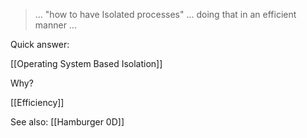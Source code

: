  

> ... "how to have Isolated processes" ... doing that in an efficient manner ...

Quick answer:

[[Operating System Based Isolation]]

Why?

[[Efficiency]]

See also: [[Hamburger 0D]]